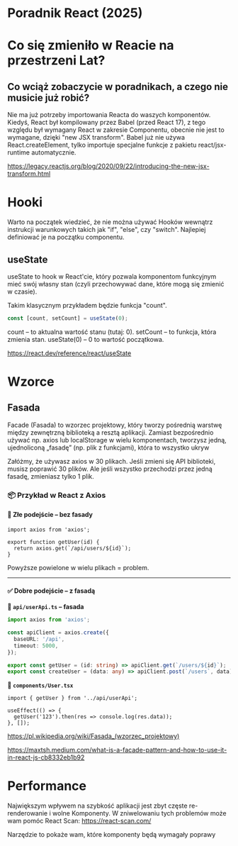 # Poradnik React (2025)


# Co się zmieniło w Reacie na przestrzeni Lat?

## Co wciąż zobaczycie w poradnikach, a czego nie musicie już robić?

Nie ma już potrzeby importowania Reacta do waszych komponentów.
Kiedyś, React był kompilowany przez Babel (przed React 17), z tego względu był wymagany React w zakresie Componentu, obecnie nie jest to wymagane, dzięki "new JSX transform". Babel już nie używa React.createElement, tylko importuje specjalne funkcje z pakietu react/jsx-runtime automatycznie.

https://legacy.reactjs.org/blog/2020/09/22/introducing-the-new-jsx-transform.html

# Hooki

Warto na początek wiedzieć, że nie można używać Hooków wewnątrz instrukcji warunkowych takich jak "if", "else", czy "switch". Najlepiej definiować je na początku componentu. 
## useState

useState to hook w React'cie, który pozwala komponentom funkcyjnym mieć swój własny stan (czyli przechowywać dane, które mogą się zmienić w czasie).

Takim klasycznym przykładem będzie funkcja "count".

```ts
const [count, setCount] = useState(0);
```

count – to aktualna wartość stanu (tutaj: 0).
setCount – to funkcja, która zmienia stan.
useState(0) – 0 to wartość początkowa.

https://react.dev/reference/react/useState

# Wzorce

## Fasada


Facade (Fasada) to wzorzec projektowy, który tworzy pośrednią warstwę między zewnętrzną biblioteką a resztą aplikacji. Zamiast bezpośrednio używać np. axios lub localStorage w wielu komponentach, tworzysz jedną, ujednoliconą „fasadę” (np. plik z funkcjami), która to wszystko ukryw

Załóżmy, że używasz axios w 30 plikach. Jeśli zmieni się API biblioteki, musisz poprawić 30 plików. Ale jeśli wszystko przechodzi przez jedną fasadę, zmieniasz tylko 1 plik.

### 📦 Przykład w React z Axios

#### 🔴 Złe podejście – bez fasady

```tsx
import axios from 'axios';

export function getUser(id) {
  return axios.get(`/api/users/${id}`);
}
```

Powyższe powielone w wielu plikach = problem.

---

#### ✅ Dobre podejście – z fasadą

**📁 `api/userApi.ts` – fasada**

```ts
import axios from 'axios';

const apiClient = axios.create({
  baseURL: '/api',
  timeout: 5000,
});

export const getUser = (id: string) => apiClient.get(`/users/${id}`);
export const createUser = (data: any) => apiClient.post(`/users`, data);
```

**📁 `components/User.tsx`**

```tsx
import { getUser } from '../api/userApi';

useEffect(() => {
  getUser('123').then(res => console.log(res.data));
}, []);
```

https://pl.wikipedia.org/wiki/Fasada_(wzorzec_projektowy)

https://maxtsh.medium.com/what-is-a-facade-pattern-and-how-to-use-it-in-react-js-cb8332eb1b92


# Performance

Największym wpływem na szybkość aplikacji jest zbyt częste re-renderowanie i wolne Komponenty. 
W zniwelowaniu tych problemów może wam pomóc React Scan:
https://react-scan.com/

Narzędzie to pokaże wam, które komponenty będą wymagały poprawy 

